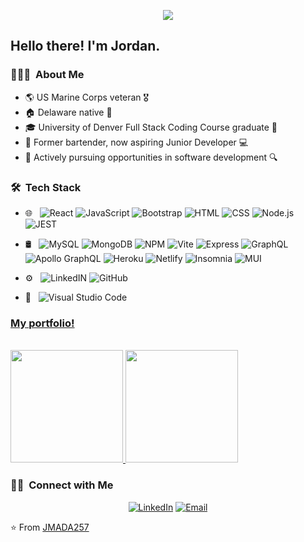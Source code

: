 <p align="center">
  <img src="https://images.unsplash.com/photo-1501082183835-b7b33db89c3f?w=1500&h=1250=format&fit=crop&q=60&ixlib=rb-4.0.3&ixid=M3wxMjA3fDB8MHxzZWFyY2h8M3x8c25vdyUyMG1vdW50YWluJTIwcGFub3JhbWF8ZW58MHx8MHx8fDA%3D" />
</p>

<h2> Hello there! I'm Jordan.</h2>

<h3> 👨🏻‍💻 &nbsp;About Me </h3>

- 🌎   US Marine Corps veteran 🎖️
- 🏠   Delaware native 💼
- 🎓   University of Denver Full Stack Coding Course graduate 🚀
- 🍹   Former bartender, now aspiring Junior Developer 💻
- 🌱   Actively pursuing opportunities in software development 🔍
  

<h3> 🛠 &nbsp;Tech Stack</h3>

- 🌐 &nbsp;
  ![React](https://img.shields.io/badge/-React-333333?style=flat&logo=react)
  ![JavaScript](https://img.shields.io/badge/-JavaScript-333333?style=flat&logo=javascript)
  ![Bootstrap](https://img.shields.io/badge/-Bootstrap-333333?style=flat&logo=bootstrap&logoColor=563D7C)
  ![HTML](https://img.shields.io/badge/-HTML5-333333?style=flat&logo=HTML5)
  ![CSS](https://img.shields.io/badge/-CSS-333333?style=flat&logo=CSS3&logoColor=1572B6)
  ![Node.js](https://img.shields.io/badge/-Node.js-333333?style=flat&logo=node.js)
  ![JEST](https://img.shields.io/badge/-JEST-333333?style=flat&logo=jest)
  


- 🛢 &nbsp;
  ![MySQL](https://img.shields.io/badge/-MySQL-333333?style=flat&logo=mysql)
  ![MongoDB](https://img.shields.io/badge/-MongoDB-333333?style=flat&logo=mongodb)
  ![NPM](https://img.shields.io/badge/-NPM-333333?style=flat&logo=npm)
  ![Vite](https://img.shields.io/badge/-Vite-333333?style=flat&logo=vite)
  ![Express](https://img.shields.io/badge/-Express-333333?style=flat&logo=express)
  ![GraphQL](https://img.shields.io/badge/-GraphQL-333333?style=flat&logo=graphql)
  ![Apollo GraphQL](https://img.shields.io/badge/-ApolloGraphQL-333333?style=flat&logo=apollographql)
  ![Heroku](https://img.shields.io/badge/-Heroku-333333?style=flat&logo=heroku)
  ![Netlify](https://img.shields.io/badge/-Netlify-333333?style=flat&logo=netlify)
  ![Insomnia](https://img.shields.io/badge/-Insomnia-333333?style=flat&logo=insomnia)
  ![MUI](https://img.shields.io/badge/-MUI-333333?style=flat&logo=mui)
  
- ⚙️ &nbsp;
  ![LinkedIN](https://img.shields.io/badge/-LinkedIN-333333?style=flat&logo=linkedin)
  ![GitHub](https://img.shields.io/badge/-GitHub-333333?style=flat&logo=github)
  
- 🔧 &nbsp;
  ![Visual Studio Code](https://img.shields.io/badge/-Visual%20Studio%20Code-333333?style=flat&logo=visual-studio-code&logoColor=007ACC)

<h3><a href="https://main--musical-faun-eec503.netlify.app/">My portfolio!</a></h3>

<br/>

<a href="https://github.com/JMADA257">
  <img height="180em" src="https://github-readme-stats.vercel.app/api?username=JMADA257&theme=buefy&show_icons=true" />
  <img height="180em" src="https://github-readme-stats.vercel.app/api/top-langs/?username=JMADA257&theme=buefy&layout=compact" />
</a>

<br/>

<h3> 🤝🏻 &nbsp;Connect with Me </h3>

<p align="center">
<a href="https://www.linkedin.com/in/jordan-adams-a14602288/"><img alt="LinkedIn" src="https://img.shields.io/badge/LinkedIn-Jordan%20Adams%20-blue?style=flat-square&logo=linkedin"></a>
<a href="mailto:JAdams1812@hotmail.com"><img alt="Email" src="https://img.shields.io/badge/Email-JAdams1812@hotmail.com-blue?style=flat-square&logo=gmail"></a>
</p>

⭐️ From [JMADA257](https://github.com/JMADA257)
